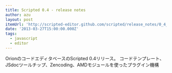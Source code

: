 ```yaml
---
title: Scripted 0.4 - release notes
author: azu
layout: post
itemUrl: 'http://scripted-editor.github.com/scripted/release_notes/0_4_0/scripted_0_4_0.html'
date: '2013-03-27T15:00:00.000Z'
tags:
  - javascript
  - editor
---
```

OrionのコードエディタベースのScripted 0.4リリース。
コードテンプレート、JSdocツールチップ、Zencoding、AMDモジュールを使ったプラグイン機構

